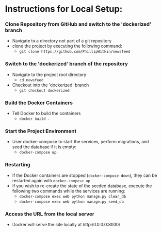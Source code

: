 # Instructions for Local Setup:

### Clone Repository from GitHub and switch to the 'dockerized' branch
  * Navigate to a directory not part of a git repository
  * clone the project by executing the following command:
    * `git clone https://github.com/PhillipWitkin/newsfeed`

### Switch to the 'dockerized' branch of the repository
  * Navigate to the project root directory
    * `cd newsfeed`
  * Checkout into the 'dockerized' branch 
    * `git checkout dockerized`

### Build the Docker Containers
  * Tell Docker to build the containers
    * `docker build .`

### Start the Project Environment
  * User docker-compose to start the services, perform migrations, and seed the database if it is empty: 
    * `docker-compose up`


### Restarting 
  * If the Docker containers are stopped (`docker-compose down`), they can be restarted again with `docker-compose up`
  * If you wish to re-create the state of the seeded database, execute the following two commands while the services are running:
    * `docker-compose exec web python manage.py clear_db`
    * `docker-compose exec web python manage.py seed_db`

### Access the URL from the local server
  * Docker will serve the site locally at http:\\0.0.0.0:8000\ 
